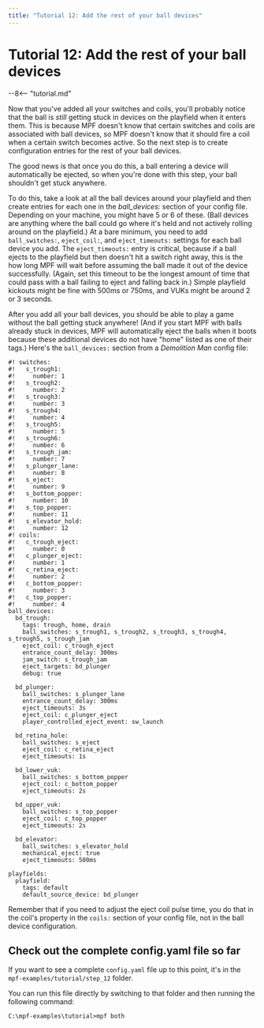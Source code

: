 ```yaml
---
title: "Tutorial 12: Add the rest of your ball devices"
---
```


# Tutorial 12: Add the rest of your ball devices

--8<-- "tutorial.md"

Now that you've added all your switches and coils, you'll probably
notice that the ball is *still* getting stuck in devices on the
playfield when it enters them. This is because MPF doesn't know that
certain switches and coils are associated with ball devices, so MPF
doesn't know that it should fire a coil when a certain switch becomes
active. So the next step is to create configuration entries for the rest
of your ball devices.

The good news is that once you do this, a ball entering a device will
automatically be ejected, so when you're done with this step, your ball
shouldn't get stuck anywhere.

To do this, take a look at all the ball devices around your playfield
and then create entries for each one in the *ball_devices:* section of
your config file. Depending on your machine, you might have 5 or 6 of
these. (Ball devices are anything where the ball could go where it's
held and not actively rolling around on the playfield.) At a bare
minimum, you need to add `ball_switches:`, `eject_coil:`, and
`eject_timeouts:` settings for each ball device you add. The
`eject_timeouts:` entry is critical, because if a ball ejects to the
playfield but then doesn't hit a switch right away, this is the how
long MPF will wait before assuming the ball made it out of the device
successfully. (Again, set this timeout to be the longest amount of time
that could pass with a ball failing to eject and falling back in.)
Simple playfield kickouts might be fine with 500ms or 750ms, and VUKs
might be around 2 or 3 seconds.

After you add all your ball devices, you should be able to play a game
without the ball getting stuck anywhere! (And if you start MPF with
balls already stuck in devices, MPF will automatically eject the balls
when it boots because these additional devices do not have "home"
listed as one of their tags.) Here's the `ball_devices:` section from a
*Demolition Man* config file:

``` mpf-config
#! switches:
#!   s_trough1:
#!     number: 1
#!   s_trough2:
#!     number: 2
#!   s_trough3:
#!     number: 3
#!   s_trough4:
#!     number: 4
#!   s_trough5:
#!     number: 5
#!   s_trough6:
#!     number: 6
#!   s_trough_jam:
#!     number: 7
#!   s_plunger_lane:
#!     number: 8
#!   s_eject:
#!     number: 9
#!   s_bottom_popper:
#!     number: 10
#!   s_top_popper:
#!     number: 11
#!   s_elevator_hold:
#!     number: 12
#! coils:
#!   c_trough_eject:
#!     number: 0
#!   c_plunger_eject:
#!     number: 1
#!   c_retina_eject:
#!     number: 2
#!   c_bottom_popper:
#!     number: 3
#!   c_top_popper:
#!     number: 4
ball_devices:
  bd_trough:
    tags: trough, home, drain
    ball_switches: s_trough1, s_trough2, s_trough3, s_trough4, s_trough5, s_trough_jam
    eject_coil: c_trough_eject
    entrance_count_delay: 300ms
    jam_switch: s_trough_jam
    eject_targets: bd_plunger
    debug: true

  bd_plunger:
    ball_switches: s_plunger_lane
    entrance_count_delay: 300ms
    eject_timeouts: 3s
    eject_coil: c_plunger_eject
    player_controlled_eject_event: sw_launch

  bd_retina_hole:
    ball_switches: s_eject
    eject_coil: c_retina_eject
    eject_timeouts: 1s

  bd_lower_vuk:
    ball_switches: s_bottom_popper
    eject_coil: c_bottom_popper
    eject_timeouts: 2s

  bd_upper_vuk:
    ball_switches: s_top_popper
    eject_coil: c_top_popper
    eject_timeouts: 2s

  bd_elevator:
    ball_switches: s_elevator_hold
    mechanical_eject: true
    eject_timeouts: 500ms

playfields:
  playfield:
    tags: default
    default_source_device: bd_plunger
```

Remember that if you need to adjust the eject coil pulse time, you do
that in the coil's property in the `coils:` section of your config
file, not in the ball device configuration.

## Check out the complete config.yaml file so far

If you want to see a complete `config.yaml` file up to this point, it's
in the `mpf-examples/tutorial/step_12` folder.

You can run this file directly by switching to that folder and then
running the following command:

``` doscon
C:\mpf-examples\tutorial>mpf both
```
